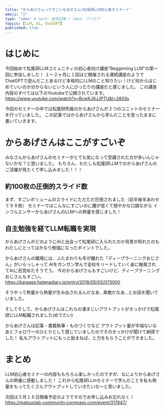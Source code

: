 ```yaml
---
title: "からあげさんってすごいなあポエム(松尾研LLM初心者セミナー)"
emoji: "🍗"
type: "idea" # tech: 技術記事 / idea: アイデア
topics: [LLM, AI, ChatGPT]
published: true
---
```


# はじめに
今回始めて松尾研LLMコミュニティの初心者向け講座"Begginning LLM"の第一回に参加しました！
１～２ヶ月に１回ほど開催される連続講座のようでChatGPTで遊んだことあるけど本格的にLLMのこと知りたい！けど何からはじめていいのか分からないという人にぴったりの講座だと感じました。
この講座内容のすべては以下のYoutubeで公開されています。
https://www.youtube.com/watch?v=BcwKJ9JJPTU&t=2803s

今回のセミナーの中では松尾研所属のからあげさんが２つのユニットのセミナーを行っていました。
この記事ではからあげさんから学んだことを思ったままに書いていきます。

# からあげさんはここがすごいぞ
みなさんからあげさんのセミナーがとても気になって受講された方が多いんじゃないかな？と思いました。
もちろん、わたしも松尾研LLMでのからあげさんのご活躍が見たくて申し込みました！！！

## 約100枚の圧倒的スライド数
まず、すごいボリュームのスライドにただただ圧倒されました（前半後半あわせて９８枚）
セミナーではこんなにすごいのに腰が低くて穏やかな口調ながら
インフルエンサーからあげさんのLLMへの熱量を感じました！

## 自主勉強を経てLLM転職を実現
からあげさんがどのようにAIと出会って松尾研に入られたのか背景が知れたのも
わたしにとってはかなり勉強になったポイントでした。

からあげさんの職場には、ふたまわりも年が離れた「ディープラーニングおじさん」がいらっしゃって
AIをガンガン学んで会社をリードしていく姿に触発されてAIに目覚めたそうでう。
今のからあげさんもすごいけど、ディープラーニングおじさんもすごい。
https://karaage.hatenadiary.jp/entry/2018/05/02/073000

そうやって熱量から熱量が生み出されるんだなあ...素敵だなあ...とお話を聞いていました。

そしてそして、からあげさんはこれらの凄まじいアウトプットがきっかけで松尾研にLLM転職されました(めでたい)

からあげさんは記事・書籍執筆・ものづくりなど
アウトプット量が半端ないなあとフォロワーのひとりとして感じていましたのでそのきっかけが聞けて納得でした！
私もアウトプットにもっと励まねば、と力をもらうことができました。

# まとめ
LLM初心者セミナーの内容ももちろん楽しかったのですが、なによりからあげさんの熱量に感動しました！
これから松尾研LLmセミナーで学んだことを私も熱量をもってたくさんアウトプットしていきたいな～と思いました。

次回は５月１６日開催予定のようですのでお申し込みお忘れなく！
https://matsuolab-community.connpass.com/event/317847/

